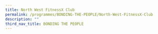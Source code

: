 ```yaml
---
title: North West FitnessX Club
permalink: /programmes/BONDING-THE-PEOPLE/North-West-FitnessX-Club
description: ""
third_nav_title: BONDING THE PEOPLE
---
```


